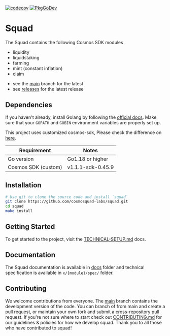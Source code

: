 [![codecov](https://codecov.io/gh/cosmosquad-labs/squad/branch/main/graph/badge.svg?token=07gYNeGo88)](https://codecov.io/gh/cosmosquad-labs/squad)
[![PkgGoDev](https://pkg.go.dev/badge/github.com/cosmosquad-labs/squad)](https://pkg.go.dev/github.com/cosmosquad-labs/squad)

# Squad

The Squad contains the following Cosmos SDK modules

- liquidity
- liquidstaking
- farming
- mint (constant inflation)
- claim

<!-- markdown-link-check-disable -->
- see the [main](https://github.com/cosmosquad-labs/squad/tree/main) branch for the latest 
- see [releases](https://github.com/cosmosquad-labs/squad/releases) for the latest release

## Dependencies

If you haven't already, install Golang by following the [official docs](https://golang.org/doc/install). Make sure that your `GOPATH` and `GOBIN` environment variables are properly set up.

This project uses customized cosmos-sdk, Please check the difference on [here](https://github.com/cosmosquad-labs/cosmos-sdk/compare/v0.45.9...v1.1.1-sdk-0.45.9).

| Requirement           | Notes             |
|-----------------------|-------------------|
| Go version            | Go1.18 or higher  |
| Cosmos SDK (custom)   | v1.1.1-sdk-0.45.9 |

## Installation

```bash
# Use git to clone the source code and install `squad`
git clone https://github.com/cosmosquad-labs/squad.git
cd squad
make install
```

## Getting Started

To get started to the project, visit the [TECHNICAL-SETUP.md](./TECHNICAL-SETUP.md) docs.

## Documentation

The Squad documentation is available in [docs](./docs) folder and technical specification is available in `x/{module}/spec/` folder.

## Contributing

We welcome contributions from everyone. The [main](https://github.com/cosmosquad-labs/squad/tree/main) branch contains the development version of the code. You can branch of from main and create a pull request, or maintain your own fork and submit a cross-repository pull request. If you're not sure where to start check out [CONTRIBUTING.md](./CONTRIBUTING.md) for our guidelines & policies for how we develop squad. Thank you to all those who have contributed to squad!
